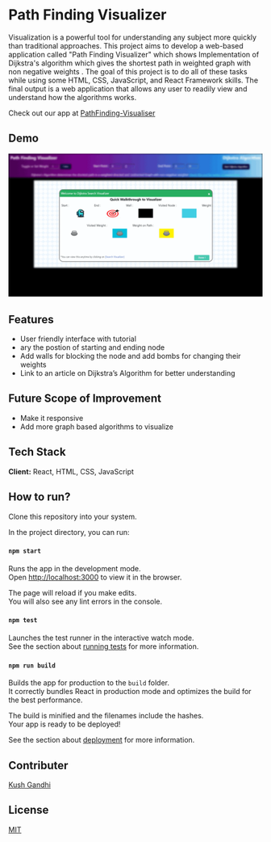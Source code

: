 
# Path Finding Visualizer

Visualization is a powerful tool for understanding any subject more quickly than traditional approaches. 
This project aims to develop a web-based application called "Path Finding Visualizer" which shows Implementation of Dijkstra's algorithm which gives the shortest path in weighted graph with non negative weights . 
The goal of this project is to do all of these tasks while using some HTML, CSS, JavaScript, and React Framework skills. The final output is a web application that allows any user to readily view and understand how the algorithms works. 

Check out our app at [PathFinding-Visualiser](https://velvety-marigold-e2320d.netlify.app/)

## Demo

![](https://github.com/MANAN14/Path-Finding-Visualiser/blob/main/PathFinder.gif)

## Features

 - User friendly interface with tutorial 
 - ary the postion of starting and ending node 
 - Add walls for blocking the node and add bombs for changing their weights 
 - Link to an article on Dijkstra’s Algorithm for better understanding

## Future Scope of Improvement

- Make it responsive
- Add more graph based algorithms to visualize

## Tech Stack

**Client:** React,  HTML, CSS, JavaScript

## How to run?

Clone this repository into your system. 

In the project directory, you can run:

#### `npm start`

Runs the app in the development mode.\
Open [http://localhost:3000](http://localhost:3000) to view it in the browser.

The page will reload if you make edits.\
You will also see any lint errors in the console.

#### `npm test`

Launches the test runner in the interactive watch mode.\
See the section about [running tests](https://facebook.github.io/create-react-app/docs/running-tests) for more information.

#### `npm run build`

Builds the app for production to the `build` folder.\
It correctly bundles React in production mode and optimizes the build for the best performance.

The build is minified and the filenames include the hashes.\
Your app is ready to be deployed!

See the section about [deployment](https://facebook.github.io/create-react-app/docs/deployment) for more information.

## Contributer

[Kush Gandhi](https://github.com/kushgandhi13)


## License

[MIT](https://choosealicense.com/licenses/mit/)

